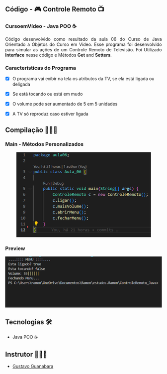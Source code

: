 ## Código - 🎮 Controle Remoto 📺

### CursoemVídeo - Java POO ☕


<p align="justify">Código desenvolvido como resultado da aula 06 do Curso de Java Orientado a Objetos do Curso em Vídeo. Esse programa foi desenvolvido para simular as ações de um Controle Remoto de Televisão. Foi Utilizado <strong>Interface</strong> nesse código e Métodos <strong>Get</strong> and <strong>Setters</strong>.
</p>

### Características do Programa 

- [x] O programa vai exibir na tela os atributos da TV, se ela está ligada ou deligada
- [x] Se está tocando ou está em mudo
- [x] O volume pode ser aumentado de 5 em 5 unidades 
- [x] A TV só reproduz caso estiver ligada

  
## Compilação 👨🏽‍💻
### Main - Métodos Personalizados
<p align="center">
  <img alt="output" src=".github/preview_cdg.PNG">
</p>

### Preview
<p align="center">
  <img alt="output" src=".github/preview.PNG">
</p>


## Tecnologias 🛠

- Java POO ☕

## Instrutor 👨🏽‍🏫
- <a target="_blank" href="https://www.linkedin.com/in/guanabara/">Gustavo Guanabara</a>





